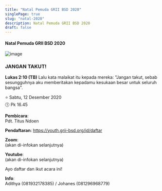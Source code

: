 ```yaml
---
title: "Natal Pemuda GRII BSD 2020"
singlePage: true
slug: "natal-2020"
description: Natal Pemuda GRII BSD 2020
draft: false
---
```


<h4>Natal Pemuda GRII BSD 2020</h4>

![image](/images/christmas2020.jpeg)

<h3>JANGAN TAKUT!</h3>

**Lukas 2:10 (TB)** Lalu kata malaikat itu kepada mereka: "Jangan takut, sebab sesungguhnya aku memberitakan kepadamu kesukaan besar untuk seluruh bangsa".

⭐ Sabtu, 12 Desember 2020\
🕔 Pk 16.45

**Pembicara**:\
Pdt. Titus Ndoen

**Pendaftaran**:
https://youth.grii-bsd.org/id/daftar

**Zoom**:\
(akan di-infokan selanjutnya)

**Youtube**:\
(akan di-infokan selanjutnya)

Ayo daftar dan ikut acara ini!

**Info**:\
Adithya (081932178385) / Johanes (081296968779)
